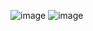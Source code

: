 ![image](https://github.com/vidhiwalia/ECommerce_website.github.io/assets/122613807/5fe2ed13-0ec8-4f28-b005-436f812a1ead)
![image](https://github.com/vidhiwalia/ECommerce_website.github.io/assets/122613807/2325fc00-7939-49f6-b091-1985b31f24dc)
